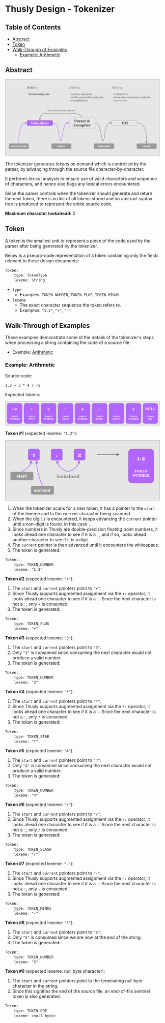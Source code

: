 # Thusly Design - Tokenizer

## Table of Contents

- [Abstract](#abstract)
- [Token](#token)
- [Walk-Through of Examples](#walk-through-of-examples)
    - [Example: Arithmetic](#example-arithmetic)

## Abstract

![Thusly architectural overview](../media/thusly-design-architectural-overview-highlight-tokenizer.svg)

The tokenizer generates *tokens* on demand which is controlled by the parser, by advancing through the source file character-by-character.

It performs lexical analysis to ensure use of valid characters and sequence of characters, and hence also flags any lexical errors encountered.

Since the parser controls when the tokenizer should generate and return the next token, there is no list of all tokens stored and no abstract syntax tree is produced to represent the entire source code.

**Maximum character lookahead:** 2

## Token

A token is the smallest unit to represent a piece of the code used by the parser after being generated by the tokenizer.

Below is a pseudo-code representation of a token containing only the fields relevant to these design documents:

```
Token:
    type: TokenType
    lexeme: String
```

* `type`
  * Examples: `TOKEN_NUMBER`, `TOKEN_PLUS`, `TOKEN_MINUS`
* `lexeme`
  * The exact character sequence the token refers to.
  * Examples: `"1.2"`, `"+"`, `"-"`

## Walk-Through of Examples

These examples demonstrate some of the details of the tokenizer's steps when processing a string containing the code of a source file.

* Example: [Arithmetic](#example-arithmetic)

### Example: Arithmetic

Source code:

```
1.2 + 3 * 4 / -5
```

Expected tokens:

![Thusly generated tokens](../media/thusly-design-example-arithmetic-tokens.svg)

**Token #1** (expected lexeme: `"1.2"`):

![Thusly tokenizer scanning number](../media/thusly-design-example-arithmetic-scan-number.svg)

1. When the tokenizer scans for a new token, it has a pointer to the `start` of the lexeme and to the `current` character being scanned.
1. When the digit `1` is encountered, it keeps advancing the `current` pointer until a non-digit is found, in this case `.`.
1. Since numbers in Thusly are double-precision floating point numbers, it looks ahead one character to see if it is a `.`, and if so, looks ahead another character to see if it is a digit.
1. The `current` pointer is then advanced until it encounters the whitespace.
1. The token is generated:

```
Token:
    type: TOKEN_NUMBER
    lexeme: "1.2"
```

**Token #2** (expected lexeme: `"+"`):

1. The `start` and `current` pointers point to `"+"`.
1. Since Thusly supports augmented assignment via the `+:` operator, it looks ahead one character to see if it is a `:`. Since the next character is not a `:`, only `+` is consumed.
1. The token is generated:

```
Token:
    type: TOKEN_PLUS
    lexeme: "+"
```

**Token #3** (expected lexeme: `"3"`):

1. The `start` and `current` pointers point to `"3"`.
1. Only `"3"` is consumed since consuming the next character would not produce a valid number.
1. The token is generated:

```
Token:
    type: TOKEN_NUMBER
    lexeme: "3"
```

**Token #4** (expected lexeme: `"*"`):

1. The `start` and `current` pointers point to `"*"`.
1. Since Thusly supports augmented assignment via the `*:` operator, it looks ahead one character to see if it is a `:`. Since the next character is not a `:`, only `*` is consumed.
1. The token is generated:

```
Token:
    type: TOKEN_STAR
    lexeme: "*"
```

**Token #5** (expected lexeme: `"4"`):

1. The `start` and `current` pointers point to `"4"`.
1. Only `"4"` is consumed since consuming the next character would not produce a valid number.
1. The token is generated:

```
Token:
    type: TOKEN_NUMBER
    lexeme: "4"
```

**Token #6** (expected lexeme: `"/"`):

1. The `start` and `current` pointers point to `"/"`.
1. Since Thusly supports augmented assignment via the `/:` operator, it looks ahead one character to see if it is a `:`. Since the next character is not a `:`, only `/` is consumed.
1. The token is generated:

```
Token:
    type: TOKEN_SLASH
    lexeme: "/"
```

**Token #7** (expected lexeme: `"-"`):

1. The `start` and `current` pointers point to `"-"`.
1. Since Thusly supports augmented assignment via the `-:` operator, it looks ahead one character to see if it is a `:`. Since the next character is not a `:`, only `-` is consumed.
1. The token is generated:

```
Token:
    type: TOKEN_MINUS
    lexeme: "-"
```

**Token #8** (expected lexeme: `"5"`):

1. The `start` and `current` pointers point to `"5"`.
1. Only `"5"` is consumed since we are now at the end of the string.
1. The token is generated:

```
Token:
    type: TOKEN_NUMBER
    lexeme: "5"
```

**Token #9** (expected lexeme: null byte character):

1. The `start` and `current` pointers point to the terminating null byte character in the string.
1. Since this signifies the end of the source file, an end-of-file sentinel token is also generated:

```
Token:
    type: TOKEN_EOF
    lexeme: <null byte>
```
